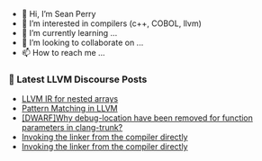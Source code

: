 - 👋 Hi, I’m Sean Perry
- 👀 I’m interested in compilers (c++, COBOL, llvm)
- 🌱 I’m currently learning ...
- 💞️ I’m looking to collaborate on ...
- 📫 How to reach me ...

<!---
s66perry/s66perry is a ✨ special ✨ repository because its `README.md` (this file) appears on your GitHub profile.
You can click the Preview link to take a look at your changes.
--->
### 📕 Latest LLVM Discourse Posts

<!-- DISCOURSE-LLVM:START -->
- [LLVM IR for nested arrays](https://discourse.llvm.org/t/llvm-ir-for-nested-arrays/70131#post_3)
- [Pattern Matching in LLVM](https://discourse.llvm.org/t/pattern-matching-in-llvm/70041#post_5)
- [[DWARF]Why debug-location have been removed for function parameters in clang-trunk?](https://discourse.llvm.org/t/dwarf-why-debug-location-have-been-removed-for-function-parameters-in-clang-trunk/70080#post_2)
- [Invoking the linker from the compiler directly](https://discourse.llvm.org/t/invoking-the-linker-from-the-compiler-directly/70133#post_14)
- [Invoking the linker from the compiler directly](https://discourse.llvm.org/t/invoking-the-linker-from-the-compiler-directly/70133#post_13)
<!-- DISCOURSE-LLVM:END -->
